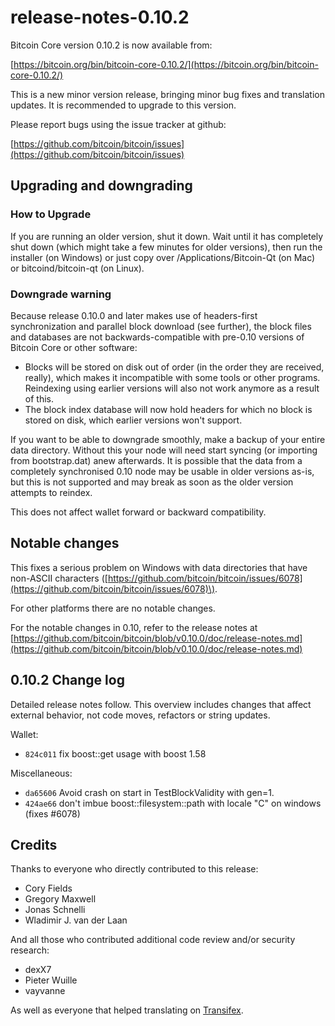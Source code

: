 # release-notes-0.10.2

Bitcoin Core version 0.10.2 is now available from:

[https://bitcoin.org/bin/bitcoin-core-0.10.2/](https://bitcoin.org/bin/bitcoin-core-0.10.2/)

This is a new minor version release, bringing minor bug fixes and translation updates. It is recommended to upgrade to this version.

Please report bugs using the issue tracker at github:

[https://github.com/bitcoin/bitcoin/issues](https://github.com/bitcoin/bitcoin/issues)

## Upgrading and downgrading

### How to Upgrade

If you are running an older version, shut it down. Wait until it has completely shut down \(which might take a few minutes for older versions\), then run the installer \(on Windows\) or just copy over /Applications/Bitcoin-Qt \(on Mac\) or bitcoind/bitcoin-qt \(on Linux\).

### Downgrade warning

Because release 0.10.0 and later makes use of headers-first synchronization and parallel block download \(see further\), the block files and databases are not backwards-compatible with pre-0.10 versions of Bitcoin Core or other software:

* Blocks will be stored on disk out of order \(in the order they are received, really\), which makes it incompatible with some tools or other programs. Reindexing using earlier versions will also not work anymore as a result of this.
* The block index database will now hold headers for which no block is stored on disk, which earlier versions won't support.

If you want to be able to downgrade smoothly, make a backup of your entire data directory. Without this your node will need start syncing \(or importing from bootstrap.dat\) anew afterwards. It is possible that the data from a completely synchronised 0.10 node may be usable in older versions as-is, but this is not supported and may break as soon as the older version attempts to reindex.

This does not affect wallet forward or backward compatibility.

## Notable changes

This fixes a serious problem on Windows with data directories that have non-ASCII characters \([https://github.com/bitcoin/bitcoin/issues/6078](https://github.com/bitcoin/bitcoin/issues/6078)\).

For other platforms there are no notable changes.

For the notable changes in 0.10, refer to the release notes at [https://github.com/bitcoin/bitcoin/blob/v0.10.0/doc/release-notes.md](https://github.com/bitcoin/bitcoin/blob/v0.10.0/doc/release-notes.md)

## 0.10.2 Change log

Detailed release notes follow. This overview includes changes that affect external behavior, not code moves, refactors or string updates.

Wallet:

* `824c011` fix boost::get usage with boost 1.58

Miscellaneous:

* `da65606` Avoid crash on start in TestBlockValidity with gen=1.
* `424ae66` don't imbue boost::filesystem::path with locale "C" on windows \(fixes \#6078\)

## Credits

Thanks to everyone who directly contributed to this release:

* Cory Fields
* Gregory Maxwell
* Jonas Schnelli
* Wladimir J. van der Laan

And all those who contributed additional code review and/or security research:

* dexX7
* Pieter Wuille
* vayvanne

As well as everyone that helped translating on [Transifex](https://www.transifex.com/projects/p/bitcoin/).

